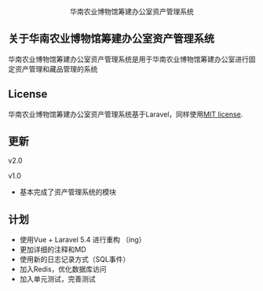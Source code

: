 <p align="center">华南农业博物馆筹建办公室资产管理系统</p>



## 关于华南农业博物馆筹建办公室资产管理系统

华南农业博物馆筹建办公室资产管理系统是用于华南农业博物馆筹建办公室进行固定资产管理和藏品管理的系统

## License

华南农业博物馆筹建办公室资产管理系统基于Laravel，同样使用[MIT license](http://opensource.org/licenses/MIT).

## 更新
v2.0

v1.0
* 基本完成了资产管理系统的模块


## 计划

* 使用Vue + Laravel 5.4 进行重构 （ing）
* 更加详细的注释和MD
* 使用新的日志记录方式（SQL事件）
* 加入Redis，优化数据库访问
* 加入单元测试，完善测试
